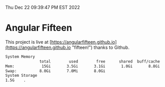 Thu Dec 22 09:39:47 PM EST 2022

# Angular Fifteen


This project is live at [https://angularfifteen.github.io](https://angularfifteen.github.io "fifteen!") thanks to Github.

```bash
System Memory
               total        used        free      shared  buff/cache   available
Mem:            15Gi       3.5Gi       3.1Gi       1.0Gi       8.8Gi        10Gi
Swap:          8.0Gi       7.0Mi       8.0Gi
System Storage
1.5G	.
